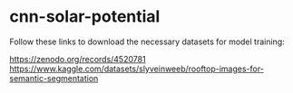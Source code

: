 # cnn-solar-potential

Follow these links to download the necessary datasets for model training:

https://zenodo.org/records/4520781
https://www.kaggle.com/datasets/slyveinweeb/rooftop-images-for-semantic-segmentation
